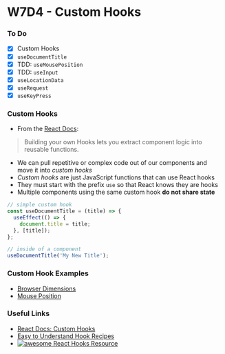 # W7D4 - Custom Hooks

### To Do
- [x] Custom Hooks
- [x] `useDocumentTitle`
- [x] TDD: `useMousePosition`
- [x] TDD: `useInput`
- [x] `useLocationData`
- [x] `useRequest`
- [x] `useKeyPress`

### Custom Hooks
- From the [React Docs](https://reactjs.org/docs/hooks-custom.html):
> Building your own Hooks lets you extract component logic into reusable functions.
- We can pull repetitive or complex code out of our components and move it into _custom hooks_
- _Custom hooks_ are just JavaScript functions that can use React hooks
- They must start with the prefix `use` so that React knows they are hooks
- Multiple components using the same custom hook **do not share state**

```js
// simple custom hook
const useDocumentTitle = (title) => {
  useEffect(() => {
    document.title = title;
  }, [title]);
};

// inside of a component
useDocumentTitle('My New Title');
```

### Custom Hook Examples
- [Browser Dimensions](https://codesandbox.io/s/custom-hooks-exercise-browser-dimensions-d5tv7)
- [Mouse Position](https://codesandbox.io/s/eloquent-allen-dxfns?fontsize=14)

### Useful Links
- [React Docs: Custom Hooks](https://reactjs.org/docs/hooks-custom.html)
- [Easy to Understand Hook Recipes](https://usehooks.com/)
- [![awesome](https://camo.githubusercontent.com/1997c7e760b163a61aba3a2c98f21be8c524be29/68747470733a2f2f617765736f6d652e72652f62616467652e737667) React Hooks Resource](https://github.com/rehooks/awesome-react-hooks)
